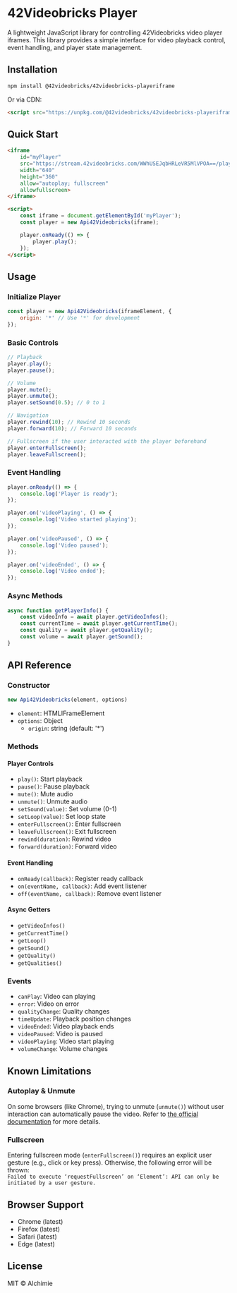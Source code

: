 # 42Videobricks Player

A lightweight JavaScript library for controlling 42Videobricks video player iframes. This library provides a simple interface for video playback control, event handling, and player state management.

## Installation

```bash
npm install @42videobricks/42videobricks-playeriframe
```

Or via CDN:
```html
<script src="https://unpkg.com/@42videobricks/42videobricks-playeriframe@1.0.3/dist/index.min.js"></script>
```

## Quick Start

```html
<iframe 
    id="myPlayer"
    src="https://stream.42videobricks.com/WWhUSEJqbHRLeVR5MlVPOA==/player"
    width="640" 
    height="360"    
    allow="autoplay; fullscreen"
    allowfullscreen>
</iframe>

<script>
    const iframe = document.getElementById('myPlayer');
    const player = new Api42Videobricks(iframe);

    player.onReady(() => {
        player.play();
    });
</script>
```

## Usage

### Initialize Player

```javascript
const player = new Api42Videobricks(iframeElement, {
    origin: '*' // Use '*' for development
});
```

### Basic Controls

```javascript
// Playback
player.play();
player.pause();

// Volume
player.mute();
player.unmute();
player.setSound(0.5); // 0 to 1

// Navigation
player.rewind(10); // Rewind 10 seconds
player.forward(10); // Forward 10 seconds

// Fullscreen if the user interacted with the player beforehand
player.enterFullscreen();
player.leaveFullscreen();
```

### Event Handling

```javascript
player.onReady(() => {
    console.log('Player is ready');
});

player.on('videoPlaying', () => {
    console.log('Video started playing');
});

player.on('videoPaused', () => {
    console.log('Video paused');
});

player.on('videoEnded', () => {
    console.log('Video ended');
});
```

### Async Methods

```javascript
async function getPlayerInfo() {
    const videoInfo = await player.getVideoInfos();
    const currentTime = await player.getCurrentTime();
    const quality = await player.getQuality();
    const volume = await player.getSound();
}
```

## API Reference

### Constructor

```javascript
new Api42Videobricks(element, options)
```

- `element`: HTMLIFrameElement
- `options`: Object
    - `origin`: string (default: '*')

### Methods

#### Player Controls
- `play()`: Start playback
- `pause()`: Pause playback
- `mute()`: Mute audio
- `unmute()`: Unmute audio
- `setSound(value)`: Set volume (0-1)
- `setLoop(value)`: Set loop state
- `enterFullscreen()`: Enter fullscreen
- `leaveFullscreen()`: Exit fullscreen
- `rewind(duration)`: Rewind video
- `forward(duration)`: Forward video

#### Event Handling
- `onReady(callback)`: Register ready callback
- `on(eventName, callback)`: Add event listener
- `off(eventName, callback)`: Remove event listener

#### Async Getters
- `getVideoInfos()`
- `getCurrentTime()`
- `getLoop()`
- `getSound()`
- `getQuality()`
- `getQualities()`

### Events

- `canPlay`: Video can playing
- `error`: Video on error
- `qualityChange`: Quality changes
- `timeUpdate`: Playback position changes
- `videoEnded`: Video playback ends
- `videoPaused`: Video is paused
- `videoPlaying`: Video start playing
- `volumeChange`: Volume changes


## Known Limitations

### Autoplay & Unmute
On some browsers (like Chrome), trying to unmute (`unmute()`) without user interaction can automatically pause the video. Refer to [the official documentation](https://goo.gl/xX8pDD) for more details.

### Fullscreen
Entering fullscreen mode (`enterFullscreen()`) requires an explicit user gesture (e.g., click or key press). Otherwise, the following error will be thrown:  
`Failed to execute ‘requestFullscreen’ on ‘Element’: API can only be initiated by a user gesture.`


## Browser Support

- Chrome (latest)
- Firefox (latest)
- Safari (latest)
- Edge (latest)

## License

MIT © Alchimie

